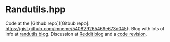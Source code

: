 # Randutils.hpp


Code at the [Github repo]([Gitbub repo]: https://gist.github.com/imneme/540829265469e673d045).
Blog with lots of info at [randutils blog](http://www.pcg-random.org/posts/ease-of-use-without-loss-of-power.html).
Discussion at [Reddit blog](https://www.reddit.com/r/cpp/comments/34yqxa/announcing_randutils_a_single_portable/) and a [code revision](https://gist.github.com/Florianjw/fa0555e3051e5a4cb1c9/revisions).
